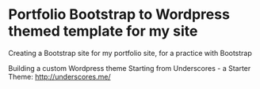 # Portfolio Bootstrap to Wordpress themed template for my site

Creating a Bootstrap site for my portfolio site, for a practice with Bootstrap

Building a custom Wordpress theme
Starting from Underscores - a Starter Theme: http://underscores.me/


